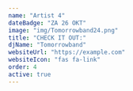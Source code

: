 ```yaml
---
name: "Artist 4"
dateBadge: "ZA 26 OKT"
image: "img/Tomorrowband24.png"
title: "CHECK IT OUT:"
djName: "Tomorrowband"
websiteUrl: "https://example.com"
websiteIcon: "fas fa-link"
order: 4
active: true
---
```

